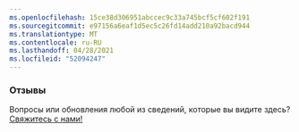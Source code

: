 ```yaml
---
ms.openlocfilehash: 15ce38d306951abccec9c33a745bcf5cf602f191
ms.sourcegitcommit: e97156a6eaf1d5ec5c26fd14add210a92bacd944
ms.translationtype: MT
ms.contentlocale: ru-RU
ms.lasthandoff: 04/28/2021
ms.locfileid: "52094247"
---
```

### <a name="feedback"></a>Отзывы

Вопросы или обновления любой из сведений, которые вы видите здесь? <a href="https://aka.ms/AppComplianceQuestions" target="_blank">Свяжитесь с нами!</a>